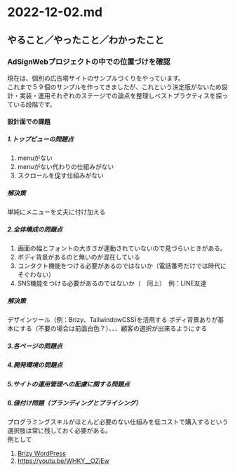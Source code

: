 # 2022-12-02.md

## やること／やったこと／わかったこと

### AdSignWebプロジェクトの中での位置づけを確認

現在は、個別の広告塔サイトのサンプルづくりをやっています。  
これまで５９個のサンプルを作ってきましたが、これという決定版がないため設計・実装・運用それぞれのステージでの論点を整理しベストプラクティスを探っている段階です。

#### 設計面での課題

##### 1.トップビューの問題点

1. menuがない　　
1. menuがない代わりの仕組みがない  
1. スクロールを促す仕組みがない

##### 解決策

単純にメニューを丈夫に付け加える

##### 2.全体構成の問題点

1. 画面の幅とフォントの大きさが連動されていないので見づらいときがある。  
1. ボディ背景があるのと無いのが混在している
1. コンタクト機能をつける必要があるのではないか（電話番号だけでは時代にそぐわない）
1. SNS機能をつける必要があるのではないか（　同上）　例：LINE友達

##### 解決策
デザインツール（例：Brizy、TailwindowCSS)を活用する
ボディ背景ありが基本にする（不要の場合は前面白色？）、、、顧客の選択が出来るようにする

##### 3.各ページの問題点

##### 4.開発環境の問題点

##### 5.サイトの運用管理への配慮に関する問題点

##### 6.値付け問題（ブランディングとプライシング）

プログラミングスキルがほとんど必要のない仕組みを低コストで購入するという選択肢は常に残しておく必要がある。  
例として
1. [Brizy WordPress](https://www.brizy.io/pricing)  
1. https://youtu.be/WHKY__OZjEw  

